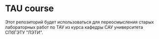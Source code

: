 # TAU course
Этот репозиторий будет использоваться для переосмысления старых лабораторных работ по ТАУ из курса кафедры САУ университета СПбГЭТУ "ЛЭТИ".
